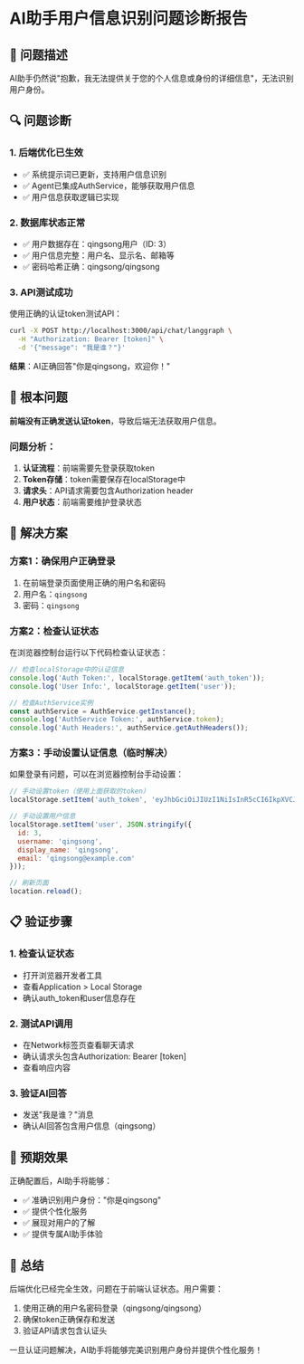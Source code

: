 # AI助手用户信息识别问题诊断报告

## 🎯 问题描述
AI助手仍然说"抱歉，我无法提供关于您的个人信息或身份的详细信息"，无法识别用户身份。

## 🔍 问题诊断

### 1. 后端优化已生效
- ✅ 系统提示词已更新，支持用户信息识别
- ✅ Agent已集成AuthService，能够获取用户信息
- ✅ 用户信息获取逻辑已实现

### 2. 数据库状态正常
- ✅ 用户数据存在：qingsong用户（ID: 3）
- ✅ 用户信息完整：用户名、显示名、邮箱等
- ✅ 密码哈希正确：qingsong/qingsong

### 3. API测试成功
使用正确的认证token测试API：
```bash
curl -X POST http://localhost:3000/api/chat/langgraph \
  -H "Authorization: Bearer [token]" \
  -d '{"message": "我是谁？"}'
```
**结果**：AI正确回答"你是qingsong，欢迎你！"

## 🚨 根本问题
**前端没有正确发送认证token**，导致后端无法获取用户信息。

### 问题分析：
1. **认证流程**：前端需要先登录获取token
2. **Token存储**：token需要保存在localStorage中
3. **请求头**：API请求需要包含Authorization header
4. **用户状态**：前端需要维护登录状态

## 🔧 解决方案

### 方案1：确保用户正确登录
1. 在前端登录页面使用正确的用户名和密码
2. 用户名：`qingsong`
3. 密码：`qingsong`

### 方案2：检查认证状态
在浏览器控制台运行以下代码检查认证状态：
```javascript
// 检查localStorage中的认证信息
console.log('Auth Token:', localStorage.getItem('auth_token'));
console.log('User Info:', localStorage.getItem('user'));

// 检查AuthService实例
const authService = AuthService.getInstance();
console.log('AuthService Token:', authService.token);
console.log('Auth Headers:', authService.getAuthHeaders());
```

### 方案3：手动设置认证信息（临时解决）
如果登录有问题，可以在浏览器控制台手动设置：
```javascript
// 手动设置token（使用上面获取的token）
localStorage.setItem('auth_token', 'eyJhbGciOiJIUzI1NiIsInR5cCI6IkpXVCJ9.eyJzdWIiOiIzIiwidXNlcm5hbWUiOiJxaW5nc29uZyIsImV4cCI6MTc2MDgwMDMxOX0.gzdh2Ogle3zNDiqWMdt5iQ8lnNfTAkVQyp0ynT2dCH4');

// 手动设置用户信息
localStorage.setItem('user', JSON.stringify({
  id: 3,
  username: 'qingsong',
  display_name: 'qingsong',
  email: 'qingsong@example.com'
}));

// 刷新页面
location.reload();
```

## 📋 验证步骤

### 1. 检查认证状态
- 打开浏览器开发者工具
- 查看Application > Local Storage
- 确认auth_token和user信息存在

### 2. 测试API调用
- 在Network标签页查看聊天请求
- 确认请求头包含Authorization: Bearer [token]
- 查看响应内容

### 3. 验证AI回答
- 发送"我是谁？"消息
- 确认AI回答包含用户信息（qingsong）

## 🎉 预期效果

正确配置后，AI助手将能够：
- ✅ 准确识别用户身份："你是qingsong"
- ✅ 提供个性化服务
- ✅ 展现对用户的了解
- ✅ 提供专属AI助手体验

## 📝 总结

后端优化已经完全生效，问题在于前端认证状态。用户需要：
1. 使用正确的用户名密码登录（qingsong/qingsong）
2. 确保token正确保存和发送
3. 验证API请求包含认证头

一旦认证问题解决，AI助手将能够完美识别用户身份并提供个性化服务！
